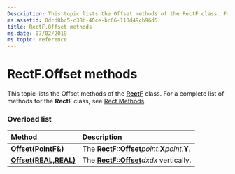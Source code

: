 ```yaml
---
Description: This topic lists the Offset methods of the RectF class. For a complete list of methods for the RectF class, see Rect Methods.
ms.assetid: 0dcd8bc5-c38b-40ce-bc66-110d49cb96d5
title: RectF.Offset methods
ms.date: 07/02/2019
ms.topic: reference
---
```


# RectF.Offset methods

This topic lists the Offset methods of the [**RectF**](/windows/win32/api/gdiplustypes/nl-gdiplustypes-rectf) class. For a complete list of methods for the **RectF** class, see [Rect Methods](-gdiplus-class-rect-methods.md).

### Overload list



| Method                                                          | Description                                                                                           |
|:----------------------------------------------------------------|:------------------------------------------------------------------------------------------------------|
| [**Offset(PointF&)**](/previous-versions//ms534948(v=vs.85))   | The [**RectF::Offset**](/previous-versions//ms534948(v=vs.85))*point*.**X***point*.**Y**.<br/> |
| [**Offset(REAL,REAL)**](/windows/win32/api/gdiplustypes/nf-gdiplustypes-rectf-offset(inreal_inreal)) | The [**RectF::Offset**](/windows/win32/api/gdiplustypes/nf-gdiplustypes-rectf-offset(inreal_inreal))*dxdx* vertically.<br/>          |



 

 
